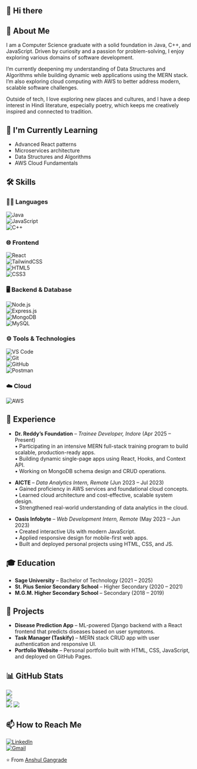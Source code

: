 ## 👋 Hi there

## 💫 About Me  
I am a Computer Science graduate with a solid foundation in Java, C++, and JavaScript. Driven by curiosity and a passion for problem-solving, I enjoy exploring various domains of software development.  

I’m currently deepening my understanding of Data Structures and Algorithms while building dynamic web applications using the MERN stack. I’m also exploring cloud computing with AWS to better address modern, scalable software challenges.  

Outside of tech, I love exploring new places and cultures, and I have a deep interest in Hindi literature, especially poetry, which keeps me creatively inspired and connected to tradition.

## 🌱 I'm Currently Learning  
- Advanced React patterns  
- Microservices architecture  
- Data Structures and Algorithms  
- AWS Cloud Fundamentals  

## 🛠️ Skills  

### 👨‍💻 Languages  
![Java](https://img.shields.io/badge/Java-ED8B00?style=for-the-badge&logo=openjdk&logoColor=white)  
![JavaScript](https://img.shields.io/badge/JavaScript-F7DF1E?style=for-the-badge&logo=javascript&logoColor=black)  
![C++](https://img.shields.io/badge/C++-00599C?style=for-the-badge&logo=c%2B%2B&logoColor=white)  

### 🌐 Frontend  
![React](https://img.shields.io/badge/React-20232A?style=for-the-badge&logo=react&logoColor=61DAFB)  
![TailwindCSS](https://img.shields.io/badge/Tailwind_CSS-38B2AC?style=for-the-badge&logo=tailwind-css&logoColor=white)  
![HTML5](https://img.shields.io/badge/HTML5-E34F26?style=for-the-badge&logo=html5&logoColor=white)  
![CSS3](https://img.shields.io/badge/CSS3-1572B6?style=for-the-badge&logo=css3&logoColor=white)  

### 🖥️ Backend & Database  
![Node.js](https://img.shields.io/badge/Node.js-339933?style=for-the-badge&logo=nodedotjs&logoColor=white)  
![Express.js](https://img.shields.io/badge/Express.js-000000?style=for-the-badge&logo=express&logoColor=white)  
![MongoDB](https://img.shields.io/badge/MongoDB-4EA94B?style=for-the-badge&logo=mongodb&logoColor=white)  
![MySQL](https://img.shields.io/badge/MySQL-005C84?style=for-the-badge&logo=mysql&logoColor=white)  

### ⚙️ Tools & Technologies  
![VS Code](https://img.shields.io/badge/VS_Code-007ACC?style=for-the-badge&logo=visual-studio-code&logoColor=white)  
![Git](https://img.shields.io/badge/Git-F05032?style=for-the-badge&logo=git&logoColor=white)  
![GitHub](https://img.shields.io/badge/GitHub-181717?style=for-the-badge&logo=github&logoColor=white)  
![Postman](https://img.shields.io/badge/Postman-FF6C37?style=for-the-badge&logo=postman&logoColor=white)  

### ☁️ Cloud  
![AWS](https://img.shields.io/badge/AWS-232F3E?style=for-the-badge&logo=amazon-aws&logoColor=white)  

## 💼 Experience  

- **Dr. Reddy’s Foundation** – *Trainee Developer, Indore* (Apr 2025 – Present)  
  • Participating in an intensive MERN full-stack training program to build scalable, production-ready apps.  
  • Building dynamic single-page apps using React, Hooks, and Context API.  
  • Working on MongoDB schema design and CRUD operations.

- **AICTE** – *Data Analytics Intern, Remote* (Jun 2023 – Jul 2023)  
  • Gained proficiency in AWS services and foundational cloud concepts.  
  • Learned cloud architecture and cost-effective, scalable system design.  
  • Strengthened real-world understanding of data analytics in the cloud.

- **Oasis Infobyte** – *Web Development Intern, Remote* (May 2023 – Jun 2023)  
  • Created interactive UIs with modern JavaScript.  
  • Applied responsive design for mobile-first web apps.  
  • Built and deployed personal projects using HTML, CSS, and JS.

## 🎓 Education  

- **Sage University** – Bachelor of Technology (2021 – 2025)  
- **St. Pius Senior Secondary School** – Higher Secondary (2020 – 2021)  
- **M.G.M. Higher Secondary School** – Secondary (2018 – 2019)  

## 🔗 Projects  

- **Disease Prediction App** – ML-powered Django backend with a React frontend that predicts diseases based on user symptoms.  
- **Task Manager (Taskify)** – MERN stack CRUD app with user authentication and responsive UI.  
- **Portfolio Website** – Personal portfolio built with HTML, CSS, JavaScript, and deployed on GitHub Pages.

## 📊 GitHub Stats  
![](https://github-readme-stats.vercel.app/api?username=anshul152003&theme=dark&show_icons=true&hide_border=false&count_private=true)  
![](https://github-readme-streak-stats.herokuapp.com?user=anshul152003&theme=dark&hide_border=false)  
![](https://github-readme-stats.vercel.app/api/top-langs/?username=anshul152003&theme=dark&layout=compact&hide_border=false)
[![](https://visitcount.itsvg.in/api?id=anshul152003&icon=0&color=0)](https://visitcount.itsvg.in)


## 📫 How to Reach Me  
[![LinkedIn](https://img.shields.io/badge/LinkedIn-0077B5?style=for-the-badge&logo=linkedin&logoColor=white)](https://linkedin.com/in/anshulgangrade15/)  
[![Gmail](https://img.shields.io/badge/Gmail-D14836?style=for-the-badge&logo=gmail&logoColor=white)](mailto:anshulgangrade.15@gmail.com)  


<!-- [![Twitter](https://img.shields.io/badge/Twitter-1DA1F2?style=for-the-badge&logo=twitter&logoColor=white)](https://twitter.com/yourusername)


## ⚡ Fun fact
[Share an interesting fact about yourself or your work]

---

### 🔗 Check out my recent projects
[![Project 1](https://github-readme-stats.vercel.app/api/pin/?username=yourusername&repo=project-name&theme=radical)](https://github.com/yourusername/project-name)
[![Project 2](https://github-readme-stats.vercel.app/api/pin/?username=yourusername&repo=another-project&theme=radical)](https://github.com/yourusername/another-project)
 -->

<!-- Proudly created with GPRM ( https://gprm.itsvg.in ) -->

⭐️ From [Anshul Gangrade](https://github.com/anshul152003)
<!--
**anshul152003/anshul152003** is a ✨ _special_ ✨ repository because its `README.md` (this file) appears on your GitHub profile.

Here are some ideas to get you started:

- 🔭 I’m currently working on ...
- 🌱 I’m currently learning ...
- 👯 I’m looking to collaborate on ...
- 🤔 I’m looking for help with ...
- 💬 Ask me about ...
- 📫 How to reach me: ...
- 😄 Pronouns: ...
- ⚡ Fun fact: ...
-->
